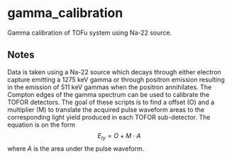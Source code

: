 # gamma_calibration
Gamma calibration of TOFu system using Na-22 source.

Notes
-----
Data is taken using a Na-22 source which decays through either electron capture emitting a 1275 keV gamma or through positron emission resulting in the emission of 511 keV gammas when the positron annihilates. The Compton edges of the gamma spectrum can be used to calibrate the TOFOR detectors. The goal of these scripts is to find a offset (O) and a multiplier (M) to translate the acquired pulse waveform areas to the corresponding light yield produced in each TOFOR sub-detector. The equation is on the form
$$ E_{ly} = O + M\cdot A $$
where $A$ is the area under the pulse waveform.